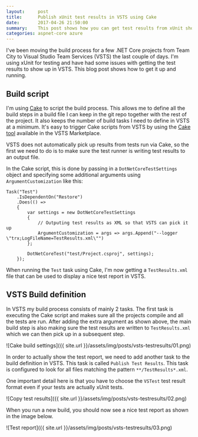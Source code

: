 ```yaml
---
layout:     post
title:      Publish xUnit test results in VSTS using Cake
date:       2017-04-26 21:50:00
summary:    This post shows how you can get test results from xUnit shown in VSTS using Cake
categories: aspnet-core azure
---
```


I've been moving the build process for a few .NET Core projects from Team City to Visual Studio Team Services (VSTS) the last couple of days. I'm using xUnit for testing and have had some issues with getting the test results to show up in VSTS. This blog post shows how to get it up and running.

## Build script

I'm using [Cake](http://cakebuild.net/) to script the build process. This allows me to define all the build steps in a build file I can keep in the git repo together with the rest of the project. It also keeps the number of build tasks I need to define in VSTS at a minimum. It's easy to trigger Cake scripts from VSTS by using the [Cake tool](https://marketplace.visualstudio.com/items?itemName=cake-build.cake) available in the VSTS Marketplace.


VSTS does not automatically pick up results from tests run via Cake, so the first we need to do is to make sure the test runner is writing test results to an output file.

In the Cake script, this is done by passing in a `DotNetCoreTestSettings` object and specifying some additional arguments using `ArgumentCustomization` like this:

```
Task("Test")
    .IsDependentOn("Restore")
    .Does(() =>
    {
        var settings = new DotNetCoreTestSettings
        {
            // Outputing test results as XML so that VSTS can pick it up
            ArgumentCustomization = args => args.Append("--logger \"trx;LogFileName=TestResults.xml\"")
        };

        DotNetCoreTest("test/Project.csproj", settings);
    });
```

When running the `Test` task using Cake, I'm now getting a `TestResults.xml` file that can be used to display a nice test report in VSTS.


## VSTS Build definition

In VSTS my build process consists of mainly 2 tasks. The first task is executing the Cake script and makes sure all the projects compile and all the tests are run. After adding the extra argument as shown above, the main build step is also making sure the test results are written to `TestResults.xml` which we can then pick up in a subsequent step.

![Cake build settings]({{ site.url }}/assets/img/posts/vsts-testresults/01.png)

In order to actually show the test report, we need to add another task to the build definition in VSTS. This task is called `Publish Test Results`. This task is configured to look for all files matching the pattern `**/TestResults*.xml`. 

One important detail here is that you have to choose the `VSTest` test result format even if your tests are actually xUnit tests. 

![Copy test results]({{ site.url }}/assets/img/posts/vsts-testresults/02.png)


When you run a new build, you should now see a nice test report as shown in the image below.

![Test report]({{ site.url }}/assets/img/posts/vsts-testresults/03.png)

